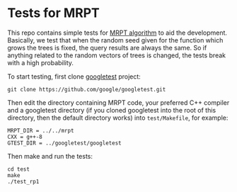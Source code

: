 # Tests for MRPT

This repo contains simple tests for [MRPT algorithm](https://github.com/teemupitkanen/mrpt) to aid the development. Basically, we test that when the random seed given for the function which grows the trees is fixed, the query results are always the same. So if anything related to the random vectors of trees is changed, the tests break with a high probability.

To start testing, first clone [googletest](https://github.com/google/googletest.git) project:
```
git clone https://github.com/google/googletest.git
```
Then edit the directory containing MRPT code, your preferred C++ compiler and a googletest directory (if you cloned googletest into the root of this directory, then the default directory works) into `test/Makefile`, for example:
```
MRPT_DIR = ../../mrpt
CXX = g++-8
GTEST_DIR = ../googletest/googletest
```

Then make and run the tests:
```
cd test
make
./test_rp1
```
